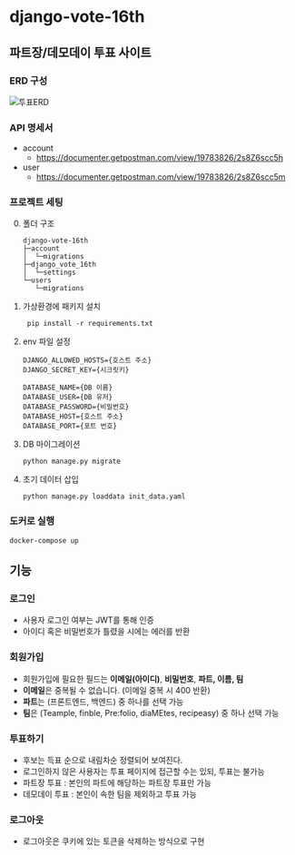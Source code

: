 # django-vote-16th

## 파트장/데모데이 투표 사이트

### ERD 구성
![투표ERD](https://user-images.githubusercontent.com/56791347/208661842-6af9123e-e209-40d7-ba26-74b882cde3d7.png)

### API 명세서  
 * account
   * https://documenter.getpostman.com/view/19783826/2s8Z6scc5h
 * user
   * https://documenter.getpostman.com/view/19783826/2s8Z6scc5m
   
### 프로젝트 세팅

0. 폴더 구조
   ```
   django-vote-16th
   ├─account
   │  └─migrations
   ├─django_vote_16th
   │  └─settings
   └─users
      └─migrations
   ```
1. 가상환경에 패키지 설치
   ```shell
    pip install -r requirements.txt
   ```
2. env 파일 설정
   ```shell
   DJANGO_ALLOWED_HOSTS={호스트 주소}
   DJANGO_SECRET_KEY={시크릿키}

   DATABASE_NAME={DB 이름}
   DATABASE_USER={DB 유저}
   DATABASE_PASSWORD={비밀번호}
   DATABASE_HOST={호스트 주소}
   DATABASE_PORT={포트 번호}
   ```
3. DB 마이그레이션
   ```shell
   python manage.py migrate
   ```
4. 초기 데이터 삽입
   ```shell
   python manage.py loaddata init_data.yaml
   ```

### 도커로 실행
```shell
docker-compose up
```
## 기능
### 로그인
   * 사용자 로그인 여부는 JWT를 통해 인증
   * 아이디 혹은 비밀번호가 틀렸을 시에는 에러를 반환

### 회원가입
- 회원가입에 필요한 필드는 **이메일(아이디)**, **비밀번호**, **파트, 이름, 팀**
- **이메일**은 중복될 수 없습니다. (이메일 중복 시 400 반환)
- **파트**는 (프론트엔드, 백엔드) 중 하나를 선택 가능
- **팀**은 (Teample, finble, Pre:folio, diaMEtes, recipeasy) 중 하나 선택 가능

### 투표하기  
   * 후보는 득표 순으로 내림차순 정렬되어 보여진다.
   * 로그인하지 않은 사용자는 투표 페이지에 접근할 수는 있되, 투표는 불가능
   * 파트장 투표 : 본인의 파트에 해당하는 파트장 투표만 가능
   * 데모데이 투표 : 본인이 속한 팀을 제외하고 투표 가능

### 로그아웃
- 로그아웃은 쿠키에 있는 토큰을 삭제하는 방식으로 구현
